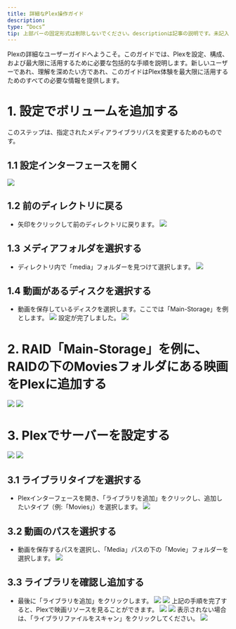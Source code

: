 ```yaml
---
title: 詳細なPlex操作ガイド
description:
type: “Docs”
tip: 上部バーの固定形式は削除しないでください。descriptionは記事の説明です。未記入の場合、内容の最初の段落が抜粋されます。
---
```

Plexの詳細なユーザーガイドへようこそ。このガイドでは、Plexを設定、構成、および最大限に活用するために必要な包括的な手順を説明します。新しいユーザーであれ、理解を深めたい方であれ、このガイドはPlex体験を最大限に活用するためのすべての必要な情報を提供します。
# 1. 設定でボリュームを追加する
このステップは、指定されたメディアライブラリパスを変更するためのものです。

## 1.1 設定インターフェースを開く
![](https://manage.icewhale.io/api/static/docs/1722495163098_image.png)
## 1.2 前のディレクトリに戻る
- 矢印をクリックして前のディレクトリに戻ります。
![](https://manage.icewhale.io/api/static/docs/1722495186583_image.png)
## 1.3 メディアフォルダを選択する
- ディレクトリ内で「media」フォルダーを見つけて選択します。
![](https://manage.icewhale.io/api/static/docs/1722495229011_image.png)
## 1.4 動画があるディスクを選択する
- 動画を保存しているディスクを選択します。ここでは「Main-Storage」を例とします。
![](https://manage.icewhale.io/api/static/docs/1722495260658_image.png)
設定が完了しました。
![](https://manage.icewhale.io/api/static/docs/1722495281297_image.png)
# 2. RAID「Main-Storage」を例に、RAIDの下のMoviesフォルダにある映画をPlexに追加する
![](https://manage.icewhale.io/api/static/docs/1722495303837_image.png)
![](https://manage.icewhale.io/api/static/docs/1722495311558_image.png)
# 3. Plexでサーバーを設定する
![](https://manage.icewhale.io/api/static/docs/1722495336887_image.png)
![](https://manage.icewhale.io/api/static/docs/1722495343850_image.png)
## 3.1 ライブラリタイプを選択する
- Plexインターフェースを開き、「ライブラリを追加」をクリックし、追加したいタイプ（例:「Movies」）を選択します。
![](https://manage.icewhale.io/api/static/docs/1722495375567_image.png)
## 3.2 動画のパスを選択する
- 動画を保存するパスを選択し、「Media」パスの下の「Movie」フォルダーを選択します。
![](https://manage.icewhale.io/api/static/docs/1722495404919_image.png)
## 3.3 ライブラリを確認し追加する
- 最後に「ライブラリを追加」をクリックします。
![](https://manage.icewhale.io/api/static/docs/1722495461636_image.png)
![](https://manage.icewhale.io/api/static/docs/1722495470196_image.png)
上記の手順を完了すると、Plexで映画リソースを見ることができます。
![](https://manage.icewhale.io/api/static/docs/1722495501016_image.png)
![](https://manage.icewhale.io/api/static/docs/1722495509652_image.png)
表示されない場合は、「ライブラリファイルをスキャン」をクリックしてください。
![](https://manage.icewhale.io/api/static/docs/1722495527521_image.png)